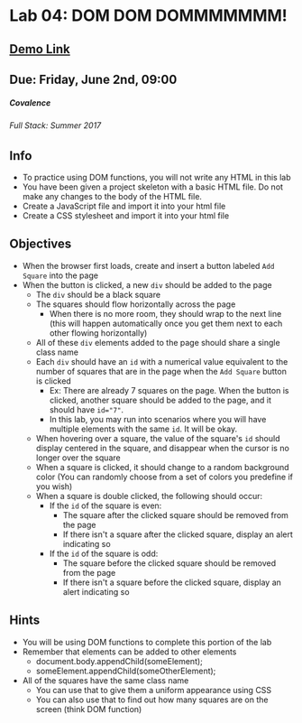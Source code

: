 # Lab 04: DOM DOM DOMMMMMMM!
## [Demo Link](https://smithbrandon.github.io/Covalence-Lab-04/)

## Due: Friday, June 2nd, 09:00
##### Covalence 
###### Full Stack: Summer 2017

## Info
* To practice using DOM functions, you will not write any HTML in this lab
* You have been given a project skeleton with a basic HTML file. Do not make any changes to the body of the HTML file.
* Create a JavaScript file and import it into your html file
* Create a CSS stylesheet and import it into your html file

## Objectives
* When the browser first loads, create and insert a button labeled `Add Square` into the page
* When the button is clicked, a new `div` should be added to the page
    * The `div` should be a black square
    * The squares should flow horizontally across the page
        * When there is no more room, they should wrap to the next line (this will happen automatically once you get them next to each other flowing horizontally)
    * All of these `div` elements added to the page should share a single class name
    * Each `div` should have an `id` with a numerical value equivalent to the number of squares that are in the page when the `Add Square` button is clicked
        * Ex: There are already 7 squares on the page. When the button is clicked, another square should be added to the page, and it should have `id="7"`.
        * In this lab, you may run into scenarios where you will have multiple elements with the same `id`. It will be okay.
    * When hovering over a square, the value of the square's `id` should display centered in the square, and disappear when the cursor is no longer over the square
    * When a square is clicked, it should change to a random background color (You can randomly choose from a set of colors you predefine if you wish)
    * When a square is double clicked, the following should occur:
        * If the `id` of the square is even:
            * The square after the clicked square should be removed from the page
            * If there isn't a square after the clicked square, display an alert indicating so
        * If the `id` of the square is odd:
            * The square before the clicked square should be removed from the page
            * If there isn't a square before the clicked square, display an alert indicating so

## Hints
* You will be using DOM functions to complete this portion of the lab
* Remember that elements can be added to other elements
    * document.body.appendChild(someElement);
    * someElement.appendChild(someOtherElement);
* All of the squares have the same class name
    * You can use that to give them a uniform appearance using CSS
    * You can also use that to find out how many squares are on the screen (think DOM function)
